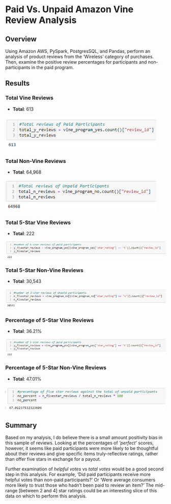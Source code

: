 #  Paid Vs. Unpaid Amazon Vine Review Analysis
## Overview
Using Amazon AWS, PySpark, PostgresSQL, and Pandas, perform an analysis of product reviews from the ‘Wireless’ category of purchases. Then, examine the positive review percentages for participants and non-participants in the paid program. 

## Results
### Total Vine Reviews
- **Total**: 613

![totalvine.png](Analysis/totalvine.png)
### Total Non-Vine Reviews
- **Total**: 64,968

![totalnotvine.png](Analysis/totalnotvine.png)

### Total 5-Star Vine Reviews
- **Total**: 222

![totalvine5star.png](Analysis/totalvine5star.png)
### Total 5-Star Non-Vine Reviews
- **Total**: 30,543

![totalnotvine5star.png](Analysis/totalnotvine5star.png)

### Percentage of 5-Star Vine Reviews
- **Total**: 36.21%

![totalvine5starpercent.png](Analysis/totalvine5star.png)
### Percentage of 5-Star Non-Vine Reviews
- **Total**: 47.01%

![totalnotvine5starpercent.png](Analysis/totalnotvine5starpercent.png)

## Summary
Based on my analysis, I do believe there is a small amount positivity bias in this sample of reviews. Looking at the percentages of *’perfect’* scores, however, it seems like paid participants were more likely to be thoughtful about their reviews and give specific items truly-reflective ratings, rather than offer five stars in exchange for a payout. 

Further examination of *helpful votes* vs *total votes* would be a good second step in this analysis. For example, ‘Did paid participants receive more helpful votes than non-paid participants?’ Or ‘Were average consumers more likely to trust those who hadn’t been paid to review an item?’ The mid-range [between 2 and 4] star ratings could be an interesting slice of this data on which to perform this analysis. 

